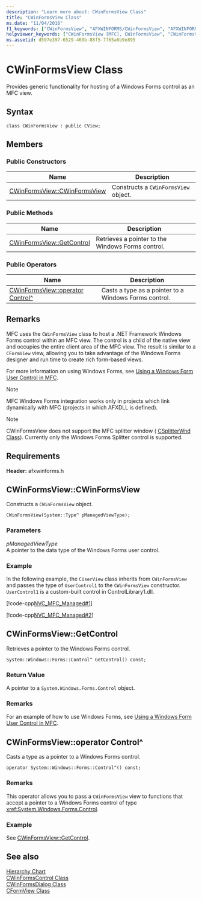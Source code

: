 ```yaml
---
description: "Learn more about: CWinFormsView Class"
title: "CWinFormsView Class"
ms.date: "11/04/2016"
f1_keywords: ["CWinFormsView", "AFXWINFORMS/CWinFormsView", "AFXWINFORMS/CWinFormsView::CWinFormsView", "AFXWINFORMS/CWinFormsView::GetControl"]
helpviewer_keywords: ["CWinFormsView [MFC], CWinFormsView", "CWinFormsView [MFC], GetControl"]
ms.assetid: d597e397-6529-469b-88f5-7f65a6b9e895
---
```

# CWinFormsView Class

Provides generic functionality for hosting of a Windows Forms control as an MFC view.

## Syntax

```
class CWinFormsView : public CView;
```

## Members

### Public Constructors

|Name|Description|
|----------|-----------------|
|[CWinFormsView::CWinFormsView](#cwinformsview)|Constructs a `CWinFormsView` object.|

### Public Methods

|Name|Description|
|----------|-----------------|
|[CWinFormsView::GetControl](#getcontrol)|Retrieves a pointer to the Windows Forms control.|

### Public Operators

|Name|Description|
|----------|-|
|[CWinFormsView::operator Control^](#operator_control)|Casts a type as a pointer to a Windows Forms control.|

## Remarks

MFC uses the `CWinFormsView` class to host a .NET Framework Windows Forms control within an MFC view. The control is a child of the native view and occupies the entire client area of the MFC view. The result is similar to a `CFormView` view, allowing you to take advantage of the Windows Forms designer and run time to create rich form-based views.

For more information on using Windows Forms, see [Using a Windows Form User Control in MFC](../../dotnet/using-a-windows-form-user-control-in-mfc.md).

> [!NOTE]
> MFC Windows Forms integration works only in projects which link dynamically with MFC (projects in which AFXDLL is defined).

> [!NOTE]
> CWinFormsView does not support the MFC splitter window ( [CSplitterWnd Class](../../mfc/reference/csplitterwnd-class.md)). Currently only the Windows Forms Splitter control is supported.

## Requirements

**Header:** afxwinforms.h

## <a name="cwinformsview"></a> CWinFormsView::CWinFormsView

Constructs a `CWinFormsView` object.

```
CWinFormsView(System::Type^ pManagedViewType);
```

### Parameters

*pManagedViewType*<br/>
A pointer to the data type of the Windows Forms user control.

### Example

In the following example, the `CUserView` class inherits from `CWinFormsView` and passes the type of `UserControl1` to the `CWinFormsView` constructor. `UserControl1` is a custom-built control in ControlLibrary1.dll.

[!code-cpp[NVC_MFC_Managed#1](../../mfc/reference/codesnippet/cpp/cwinformsview-class_1.h)]

[!code-cpp[NVC_MFC_Managed#2](../../mfc/reference/codesnippet/cpp/cwinformsview-class_2.cpp)]

## <a name="getcontrol"></a> CWinFormsView::GetControl

Retrieves a pointer to the Windows Forms control.

```
System::Windows::Forms::Control^ GetControl() const;
```

### Return Value

A pointer to a `System.Windows.Forms.Control` object.

### Remarks

For an example of how to use Windows Forms, see [Using a Windows Form User Control in MFC](../../dotnet/using-a-windows-form-user-control-in-mfc.md).

## <a name="operator_control"></a> CWinFormsView::operator Control^

Casts a type as a pointer to a Windows Forms control.

```
operator System::Windows::Forms::Control^() const;
```

### Remarks

This operator allows you to pass a `CWinFormsView` view to functions that accept a pointer to a Windows Forms control of type <xref:System.Windows.Forms.Control>.

### Example

  See [CWinFormsView::GetControl](#getcontrol).

## See also

[Hierarchy Chart](../../mfc/hierarchy-chart.md)<br/>
[CWinFormsControl Class](../../mfc/reference/cwinformscontrol-class.md)<br/>
[CWinFormsDialog Class](../../mfc/reference/cwinformsdialog-class.md)<br/>
[CFormView Class](../../mfc/reference/cformview-class.md)
